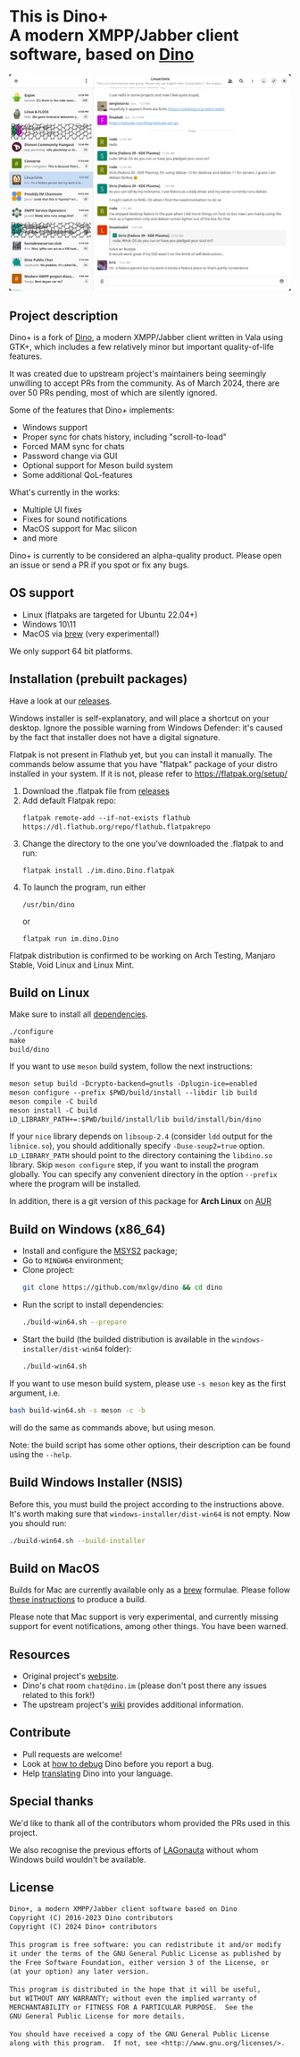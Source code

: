 This is Dino+<br />
A modern XMPP/Jabber client software, based on [Dino](https://github.com/dino/dino/)
=======

![screenshots](dino_plus.png)

Project description
------------
Dino+ is a fork of [Dino](https://github.com/dino/dino), a modern XMPP/Jabber client written in Vala using GTK+, which includes a few relatively minor but important quality-of-life features. 

It was created due to upstream project's maintainers being seemingly unwilling to accept PRs from the community. As of March 2024, there are over 50 PRs pending, most of which are silently ignored.

Some of the features that Dino+ implements:

* Windows support
* Proper sync for chats history, including "scroll-to-load"
* Forced MAM sync for chats
* Password change via GUI
* Optional support for Meson build system
* Some additional QoL-features

What's currently in the works:

* Multiple UI fixes
* Fixes for sound notifications
* MacOS support for Mac silicon
* and more

Dino+ is currently to be considered an alpha-quality product. Please open an issue or send a PR if you spot or fix any bugs.

OS support
------------
* Linux (flatpaks are targeted for Ubuntu 22.04+)
* Windows 10\11
* MacOS via [brew](https://brew.sh/) (very experimental!)

We only support 64 bit platforms.

Installation (prebuilt packages)
------------
Have a look at our [releases](https://github.com/mxlgv/dino/releases).

Windows installer is self-explanatory, and will place a shortcut on your desktop. Ignore the possible warning from Windows Defender: it's caused by the fact that installer does not have a digital signature.

Flatpak is not present in Flathub yet, but you can install it manually. The commands below assume that you have "flatpak" package of your distro installed in your system. If it is not, please refer to https://flatpak.org/setup/

1) Download the .flatpak file from [releases](https://github.com/mxlgv/dino/releases)
2) Add default Flatpak repo:
    ```
    flatpak remote-add --if-not-exists flathub https://dl.flathub.org/repo/flathub.flatpakrepo
    ```
3) Change the directory to the one you've downloaded the .flatpak to and run:
    ```
    flatpak install ./im.dino.Dino.flatpak
    ```
4) To launch the program, run either
    ```
    /usr/bin/dino
    ```
    or
    ```
    flatpak run im.dino.Dino
    ```

Flatpak distribution is confirmed to be working on Arch Testing, Manjaro Stable, Void Linux and Linux Mint.

Build on Linux
-----
Make sure to install all [dependencies](https://github.com/dino/dino/wiki/Build#dependencies).

    ./configure
    make
    build/dino

If you want to use `meson` build system, follow the next instructions:

    meson setup build -Dcrypto-backend=gnutls -Dplugin-ice=enabled
    meson configure --prefix $PWD/build/install --libdir lib build
    meson compile -C build
    meson install -C build
    LD_LIBRARY_PATH+=:$PWD/build/install/lib build/install/bin/dino

If your `nice` library depends on `libsoup-2.4` (consider `ldd` output for the `libnice.so`), you should additionally specify `-Duse-soup2=true` option.
`LD_LIBRARY_PATH` should point to the directory containing the `libdino.so` library.
Skip `meson configure` step, if you want to install the program globally.
You can specify any convenient directory in the option `--prefix` where the program will be installed.

In addition, there is a git version of this package for **Arch Linux** on [AUR](https://aur.archlinux.org/packages/dino-plus-git)

Build on Windows (x86_64)
------------
- Install and configure the [MSYS2](https://www.msys2.org/) package;
- Go to `MINGW64` environment;
- Clone project:
    ```sh
    git clone https://github.com/mxlgv/dino && cd dino
    ```
- Run the script to install dependencies:
    ```sh
    ./build-win64.sh --prepare
    ```
- Start the build (the builded distribution is available in the `windows-installer/dist-win64` folder):
    ```sh
    ./build-win64.sh
    ```
If you want to use meson build system, please use `-s meson` key as the first argument, i.e.
   ```sh
   bash build-win64.sh -s meson -c -b
   ```
will do the same as commands above, but using meson.

Note: the build script has some other options, their description can be found using the `--help`.

Build Windows Installer (NSIS)
------------
Before this, you must build the project according to the instructions above. It's worth making sure that `windows-installer/dist-win64` is not empty.
Now you should run:
```sh
./build-win64.sh --build-installer
```

Build on MacOS
------------
Builds for Mac are currently available only as a [brew](https://brew.sh/) formulae. Please follow [these instructions](https://github.com/mxlgv/dino/blob/master/BUILD_MACOS.md) to produce a build.

Please note that Mac support is very experimental, and currently missing support for event notifications, among other things. You have been warned.

Resources
---------
- Original project's [website](https://dino.im).
- Dino's chat room `chat@dino.im` (please don't post there any issues related to this fork!)
- The upstream project's [wiki](https://github.com/dino/dino/wiki) provides additional information.

Contribute
----------
- Pull requests are welcome!
- Look at [how to debug](https://github.com/dino/dino/wiki/Debugging) Dino before you report a bug.
- Help [translating](https://github.com/dino/dino/wiki/Translations) Dino into your language.

Special thanks
----------
We'd like to thank all of the contributors whom provided the PRs used in this project.

We also recognise the previous efforts of [LAGonauta](https://github.com/LAGonauta) without whom Windows build wouldn't be available.

License
-------
    Dino+, a modern XMPP/Jabber client software based on Dino
    Copyright (C) 2016-2023 Dino contributors
    Copyright (C) 2024 Dino+ contributors

    This program is free software: you can redistribute it and/or modify
    it under the terms of the GNU General Public License as published by
    the Free Software Foundation, either version 3 of the License, or
    (at your option) any later version.

    This program is distributed in the hope that it will be useful,
    but WITHOUT ANY WARRANTY; without even the implied warranty of
    MERCHANTABILITY or FITNESS FOR A PARTICULAR PURPOSE.  See the
    GNU General Public License for more details.

    You should have received a copy of the GNU General Public License
    along with this program.  If not, see <http://www.gnu.org/licenses/>.
